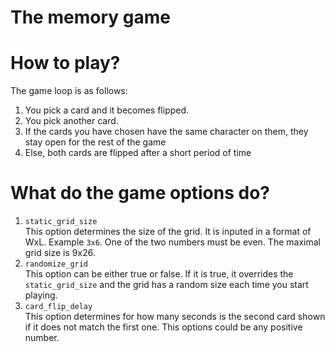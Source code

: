 # The memory game

# How to play?
The game loop is as follows:
1) You pick a card and it becomes flipped.
2) You pick another card.
3) If the cards you have chosen have the same character on them, they stay open for the rest of the game
4) Else, both cards are flipped after a short period of time

# What do the game options do?
1) `static_grid_size`  
This option determines the size of the grid. It is inputed in a format of WxL. Example `3x6`. One of the two numbers must be even. The maximal grid size is 9x26.
2) `randomize_grid`  
This option can be either true or false. If it is true, it overrides the `static_grid_size` and the grid has a random size each time you start playing.
3) `card_flip_delay`  
This option determines for how many seconds is the second card shown if it does not match the first one. This options could be any positive number.
